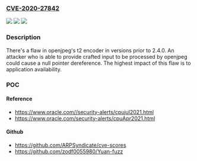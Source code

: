 ### [CVE-2020-27842](https://cve.mitre.org/cgi-bin/cvename.cgi?name=CVE-2020-27842)
![](https://img.shields.io/static/v1?label=Product&message=openjpeg&color=blue)
![](https://img.shields.io/static/v1?label=Version&message=openjpeg%202.4.0%20&color=brightgreen)
![](https://img.shields.io/static/v1?label=Vulnerability&message=CWE-125&color=brightgreen)

### Description

There's a flaw in openjpeg's t2 encoder in versions prior to 2.4.0. An attacker who is able to provide crafted input to be processed by openjpeg could cause a null pointer dereference. The highest impact of this flaw is to application availability.

### POC

#### Reference
- https://www.oracle.com//security-alerts/cpujul2021.html
- https://www.oracle.com/security-alerts/cpuApr2021.html

#### Github
- https://github.com/ARPSyndicate/cve-scores
- https://github.com/zodf0055980/Yuan-fuzz


